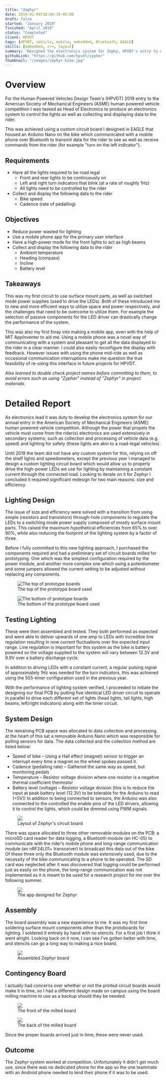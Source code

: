 ```yaml
---
title: "Zephyr"
date: 2019-01-04T18:04:19-05:00
draft: false
started: "January 2019"
finished: "April 2019"
status: "Completed"
client: HPVDT
tags: [HPVDT, vehicle, mobile, embedded, Bluetooth, EAGLE]
skills: [embedded, c++, layout]
summary: "Designed the electronics system for Zephy, HPVDT's entry to ASME 2019"
githubLink: "https://github.com/hpvdt/zypher"
thumbnail: "/images/zephyr-bike.jpg"
---
```


# Overview

For the Human Powered Vehicles Design Team's (HPVDT) 2019 entry to the American Society of Mechanical Engineers 
(ASME) human powered vehicle competition I was tasked as Head of Electronics to produce an electronics system to 
control the lights as well as collecting and displaying data to the rider.

This was achieved using a custom circuit board I designed in EAGLE that housed an Arduino Nano on the bike which 
communicated with a mobile phone over Bluetooth to transmit data for the rider to see as well as receive commands 
from the rider (for example "turn on the left indicator").

## Requirements
- Have all the lights required to be road legal
  - Front and rear lights to be continuously on
  - Left and right turn indicators that blink (at a rate of roughly 1Hz)
  - All lights need to be controlled by the rider
- Collect and display the following data to the rider
  - Bike speed
  - Cadence (rate of pedalling)

## Objectives
- Reduce power wasted for lighting
- Use a mobile phone app for the primary user interface
- Have a high-power mode for the front lights to act as high beams
- Collect and display the following data to the rider
  - Ambient temperature
  - Heading (compass)
  - Incline
  - Battery level

## Takeaways

This was my first circuit to use surface mount parts, as well as switched mode power supplies (used to drive the 
LEDs). Both of these introduced me to new and more efficient ways to utilize space and power respectively, and 
the challenges that need to be overcome to utilize them. For example the selection of passive components for the
LED driver can drastically change the performance of the system.

This was also my first foray into making a mobile app, even with the help of MIT AppInventer to aid me. Using a 
mobile phone was a novel way of communicating with a system and pleasant to get all the data displayed to the 
rider in a clear manner. I could also easily reconfigure the display with feedback. However issues with using the 
phone mid-ride as well as occasional communication interruptions make me question the true feasibility of re-using 
this interface in future projects for HPVDT.

*Also learned to double check project names before committing to them, to avoid errors such as using "Zypher" 
instead of "Zephyr" in project materials.*

# Detailed Report

As electronics lead it was duty to develop the electronics system for our annual entry in the American Society of 
Mechanical Engineers (ASME) human powered vehicle competition. Although the power that propels the vehicle must 
come from the rider(s) electronics are used extensively in secondary systems; such as collection and processing 
of vehicle data (e.g. speed) and lighting for safety (these lights are akin to a road-legal vehicles). 

Until 2019 the team did not have any custom system for this, relying on off the shelf lights and speedometers, except the 
previous year I managed to design a custom lighting circuit board which would allow us to properly drive the high-power 
LEDs we use for lighting by maintaining a constant current through the connected load. Looking to iterate on it for Zephyr 
I concluded it required significant redesign for two main reasons: size and efficiency.

## Lighting Design

The issue of size and efficiency were solved with a transition from using simple (resistors and transistors) 
through-hole components to regulate the LEDs to a switching mode power supply composed of mostly surface mount 
parts. This raised the maximum hypothetical efficiencies from 65% to over 90%, while also reducing the footprint 
of the lighting system by a factor of three.

Before I fully committed to this new lighting approach, I purchased the components required and had a preliminary 
set of circuit boards milled for prototyping. One which was the simplest configuration required by the power module, 
and another more complex one which using a potentiometer and some jumpers allowed the current setting to be 
adjusted without replacing any components.

<figure>
<img src="/images/zephyr-proto-top.jpg" alt="The top of prototype boards"/>
<figcaption>The top  of the prototype board used</figcaption>
</figure>

<figure>
<img src="/images/zephyr-proto-bot.jpg" alt="The bottom of prototype boards"/>
<figcaption>The bottom of the prototype board used</figcaption>
</figure>

## Testing Lighting

These were then assembled and tested. They both performed as expected and were able to deliver upwards of one amp 
to LEDs with incredible line regulation resulting in now current fluctuations over the expected input range. Line 
regulation is important for this system as the bike is battery powered so the voltage supplied to the system will 
vary between 12.3V and 9.9V over a battery discharge cycle.

In addition to driving LEDs with a constant current, a regular pulsing signal of approximately 1Hz was needed for 
the turn indicators, this was achieved using the 555-timer configuration used in the previous year.

With the performance of lighting system verified, I proceeded to initiate the designing our final PCB by putting 
five identical LED driver circuit to operate in parallel to drive each different set of lights (head lights, tail 
lights, high beams, left/right indicators) along with the timer circuit.

## System Design

The remaining PCB space was allocated to data collection and processing, at the heart of this sat a removable 
Arduino Nano which was responsible for polling sensors for data. The data collected and the collection method 
are listed below:
- Speed of bike – Using a Hall effect (magnet) sensor to trigger an interrupt every time a magnet on the wheel spokes passed it.
- Cadence (pedalling rate) – Gathered the same way as speed, but monitoring pedals
- Temperature – Resistor voltage division where one resistor is a negative thermal coefficient thermistor
- Battery level (voltage) – Resistor voltage division (this is to reduce the input at peak battery level (12.3V) to be tolerable for the Arduino to read (<5V))
In addition to being connected to sensors, the Arduino was also connected to the controlled the enable pins of the 
LED drivers, allowing it to control the lights, which could be dimmed using PWM signals.

<figure>
<img src="/images/zephyr-layout.png">
<figcaption>Layout of Zephyr's circuit board</figcaption>
</figure>

There was space allocated to three other removable modules on the PCB: a microSD card reader for data logging, a 
Bluetooth module (an HC-05) to communicate with the rider’s mobile phone and long-range communication module (an 
nRF24L01+ transceiver) to broadcast this data out of the bike. Of these three only the Bluetooth module was 
extensively used, due to the necessity of the bike communicating to a phone to be operated. The SD card was 
neglected after it was discovered that logging could be performed just as easily on the phone, the long-range 
communication was not implemented as it is meant to be used for a research project for me over the following summer.

<figure>
<img src="/images/zephyr-app.png">
<figcaption>The app designed for Zephyr</figcaption>
</figure>

## Assembly 

The board assembly was a new experience to me. It was my first time soldering surface mount components other than the 
protoboards for lighting. I soldered it entirely by hand with no stencils. For a first job I think it went alright. 
Looking back on it now, I can see I've gotten better with time, and stencils can go a long way to making a nice board.

<figure>
<img src="/images/zephyr-assembled.jpg">
<figcaption>Assembled Zephyr board</figcaption>
</figure>

## Contingency Board

I actually had concerns over whether or not the printed circuit boards would make it in time, so I had a different design 
made on campus using the board milling machine to use as a backup should they be needed. 

<figure>
<img src="/images/zephyr-milled-front.jpg">
<figcaption>The front of the milled board</figcaption>
</figure>

<figure>
<img src="/images/zephyr-milled-back.jpg">
<figcaption>The back of the milled board</figcaption>
</figure>

Since the proper boards arrived just in time, these were never used.

## Outcome

The Zephyr system worked at competition. Unfortunately it didn't get much use, since there was no dedicated phone for the 
app so the one teammate with an Android phone needed to lend their phone if it was to be used.

